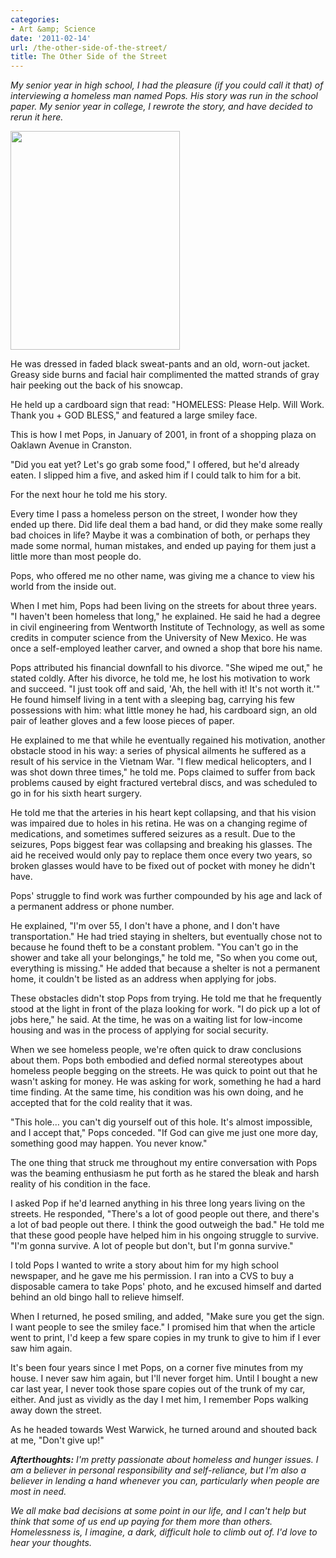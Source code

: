 ```yaml
---
categories:
- Art &amp; Science
date: '2011-02-14'
url: /the-other-side-of-the-street/
title: The Other Side of the Street
---
```


<em>My senior year in high school, I had the pleasure (if you could call it that) of interviewing a homeless man named Pops. His story was run in the school paper. My senior year in college, I rewrote the story, and have decided to rerun it here.</em>

<img src="https://gomakethings.com/wp-content/uploads/2011/02/Pops.jpg" alt="" title="Pops" width="271" height="350" class="size-medium wp-image-152" />

He was dressed in faded black sweat-pants and an old, worn-out jacket. Greasy side burns and facial hair complimented the matted strands of gray hair peeking out the back of his snowcap.

He held up a cardboard sign that read: "HOMELESS: Please Help. Will Work. Thank you + GOD BLESS," and featured a large smiley face.

This is how I met Pops, in January of 2001, in front of a shopping plaza on Oaklawn Avenue in Cranston.

"Did you eat yet? Let's go grab some food," I offered, but he'd already eaten. I slipped him a five, and asked him if I could talk to him for a bit.

For the next hour he told me his story.
<!--more-->
Every time I pass a homeless person on the street, I wonder how they ended up there. Did life deal them a bad hand, or did they make some really bad choices in life? Maybe it was a combination of both, or perhaps they made some normal, human mistakes, and ended up paying for them just a little more than most people do.

Pops, who offered me no other name, was giving me a chance to view his world from the inside out.

When I met him, Pops had been living on the streets for about three years. "I haven't been homeless that long," he explained. He said he had a degree in civil engineering from Wentworth Institute of Technology, as well as some credits in computer science from the University of New Mexico. He was once a self-employed leather carver, and owned a shop that bore his name.

Pops attributed his financial downfall to his divorce. "She wiped me out," he stated coldly. After his divorce, he told me, he lost his motivation to work and succeed. "I just took off and said, 'Ah, the hell with it! It's not worth it.'" He found himself living in a tent with a sleeping bag, carrying his few possessions with him: what little money he had, his cardboard sign, an old pair of leather gloves and a few loose pieces of paper.

He explained to me that while he eventually regained his motivation, another obstacle stood in his way: a series of physical ailments he suffered as a result of his service in the Vietnam War. "I flew medical helicopters, and I was shot down three times," he told me. Pops claimed to suffer from back problems caused by eight fractured vertebral discs, and was scheduled to go in for his sixth heart surgery.

He told me that the arteries in his heart kept collapsing, and that his vision was impaired due to holes in his retina. He was on a changing regime of medications, and sometimes suffered seizures as a result. Due to the seizures, Pops biggest fear was collapsing and breaking his glasses. The aid he received would only pay to replace them once every two years, so broken glasses would have to be fixed out of pocket with money he didn't have.

Pops' struggle to find work was further compounded by his age and lack of a permanent address or phone number.

He explained, "I'm over 55, I don't have a phone, and I don't have transportation." He had tried staying in shelters, but eventually chose not to because he found theft to be a constant problem. "You can't go in the shower and take all your belongings," he told me, "So when you come out, everything is missing." He added that because a shelter is not a permanent home, it couldn't be listed as an address when applying for jobs.

These obstacles didn't stop Pops from trying. He told me that he frequently stood at the light in front of the plaza looking for work. "I do pick up a lot of jobs here," he said. At the time, he was on a waiting list for low-income housing and was in the process of applying for social security.

When we see homeless people, we're often quick to draw conclusions about them. Pops both embodied and defied normal stereotypes about homeless people begging on the streets. He was quick to point out that he wasn't asking for money. He was asking for work, something he had a hard time finding. At the same time, his condition was his own doing, and he accepted that for the cold reality that it was.

"This hole… you can't dig yourself out of this hole. It's almost impossible, and I accept that," Pops conceded. "If God can give me just one more day, something good may happen. You never know."

The one thing that struck me throughout my entire conversation with Pops was the beaming enthusiasm he put forth as he stared the bleak and harsh reality of his condition in the face.

I asked Pop if he'd learned anything in his three long years living on the streets. He responded, "There's a lot of good people out there, and there's a lot of bad people out there. I think the good outweigh the bad." He told me that these good people have helped him in his ongoing struggle to survive. "I'm gonna survive. A lot of people but don't, but I'm gonna survive."

I told Pops I wanted to write a story about him for my high school newspaper, and he gave me his permission. I ran into a CVS to buy a disposable camera to take Pops' photo, and he excused himself and darted behind an old bingo hall to relieve himself.

When I returned, he posed smiling, and added, "Make sure you get the sign. I want people to see the smiley face." I promised him that when the article went to print, I'd keep a few spare copies in my trunk to give to him if I ever saw him again.

It's been four years since I met Pops, on a corner five minutes from my house. I never saw him again, but I'll never forget him. Until I bought a new car last year, I never took those spare copies out of the trunk of my car, either. And just as vividly as the day I met him, I remember Pops walking away down the street.

As he headed towards West Warwick, he turned around and shouted back at me, "Don't give up!"

<em><strong>Afterthoughts:</strong> I'm pretty passionate about homeless and hunger issues. I am a believer in personal responsibility and self-reliance, but I'm also a believer in lending a hand whenever you can, particularly when people are most in need.

We all make bad decisions at some point in our life, and I can't help but think that some of us end up paying for them more than others. Homelessness is, I imagine, a dark, difficult hole to climb out of. I'd love to hear your thoughts.</em>